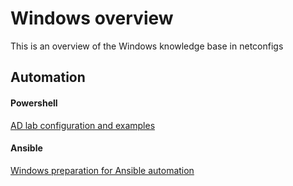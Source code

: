 # Windows overview

This is an overview of the Windows knowledge base in netconfigs

Automation
---

#### Powershell
[AD lab configuration and examples](Powershell%20AD%20install%20and%20configure.md)

#### Ansible
[Windows preparation for Ansible automation](Ansible%20configuration%20(Windows).md)
